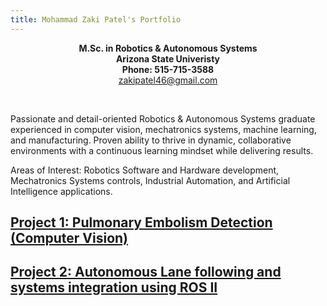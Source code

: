 ```yaml
---
title: Mohammad Zaki Patel's Portfolio
---
```


<p align="center">
  <b>M.Sc. in Robotics & Autonomous Systems</b><br>
  <b>Arizona State Univeristy</b><br>
  <b>Phone: 515-715-3588</b><br>
  <a href="mailto:zakipatel46.com">zakipatel46@gmail.com</a>
</p>


<br>

Passionate and detail-oriented Robotics & Autonomous Systems graduate experienced in computer vision, mechatronics systems, machine learning, and manufacturing. Proven ability to thrive in dynamic, collaborative environments with a continuous learning mindset while delivering results.

Areas of Interest:
Robotics Software and Hardware development, Mechatronics Systems controls, Industrial Automation, and Artificial Intelligence applications.


## [Project 1: Pulmonary Embolism Detection (Computer Vision)](/pe_detection.md)

## [Project 2: Autonomous Lane following and systems integration using ROS II](/lane_following.md)
